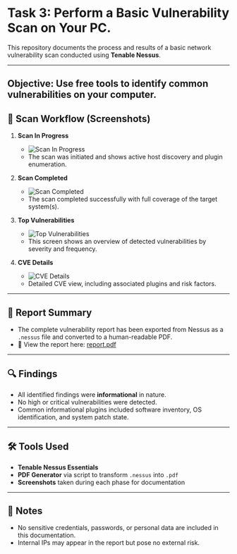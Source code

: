 
# Task 3:  Perform a Basic Vulnerability Scan on Your PC.

This repository documents the process and results of a basic network vulnerability scan conducted using **Tenable Nessus**.

---

## Objective: Use free tools to identify common vulnerabilities on your computer.


## 📸 Scan Workflow (Screenshots)

1. **Scan In Progress**
   - ![Scan In Progress](./scan-in-progress.png)
   - The scan was initiated and shows active host discovery and plugin enumeration.

2. **Scan Completed**
   - ![Scan Completed](./scan-completed.png)
   - The scan completed successfully with full coverage of the target system(s).

3. **Top Vulnerabilities**
   - ![Top Vulnerabilities](./top-vulnerabilities.png)
   - This screen shows an overview of detected vulnerabilities by severity and frequency.

4. **CVE Details**
   - ![CVE Details](./cve-details.png)
   - Detailed CVE view, including associated plugins and risk factors.

---

## 🧾 Report Summary

- The complete vulnerability report has been exported from Nessus as a `.nessus` file and converted to a human-readable PDF.
- 📄 View the report here: [report.pdf](./report.pdf)

---

## 🔍 Findings

- All identified findings were **informational** in nature.
- No high or critical vulnerabilities were detected.
- Common informational plugins included software inventory, OS identification, and system patch state.

---

## 🛠️ Tools Used

- **Tenable Nessus Essentials**
- **PDF Generator** via script to transform `.nessus` into `.pdf`
- **Screenshots** taken during each phase for documentation

---

## 🔐 Notes

- No sensitive credentials, passwords, or personal data are included in this documentation.
- Internal IPs may appear in the report but pose no external risk.

